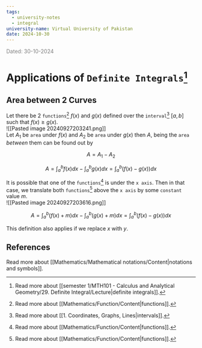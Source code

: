 ```yaml
---
tags:
  - university-notes
  - integral
university-name: Virtual University of Pakistan
date: 2024-10-30
---
```


<span style="color: gray;">Dated: 30-10-2024</span>

# Applications of `Definite Integrals`[^1]

## Area between 2 Curves

Let there be 2 `functions`[^2] $f(x)$ and $g(x)$ defined over the `interval`[^3] $[a, b]$ such that $f(x) \ge g(x)$.  
![[Pasted image 20240927203241.png]]  
Let $A_1$ be `area` under $f(x)$ and $A_2$ be `area` under $g(x)$ then $A$, being the `area` _between_ them can be found out by  

$$A = A_1 - A_2$$

$$A=\int_{a}^{b}f(x)dx-\int_{a}^{b}g(x)dx=\int_{a}^{b}(f(x)-g(x))dx$$

It is possible that one of the `functions`[^2] is under the `x axis`. Then in that case, we translate both `functions`[^2] above the `x axis` by some `constant` value $m$.  
![[Pasted image 20240927203616.png]]  

$$A=\int_{a}^{b}(f(x)+m)dx-\int_{a}^{b}(g(x)+m)dx=\int_{a}^{b}(f(x)-g(x))dx$$

This definition also applies if we replace $x$ with $y$.

## References

Read more about [[Mathematics/Mathematical notations/Content|notations and symbols]].

[^1]: Read more about [[semester 1/MTH101 - Calculus and Analytical Geometry/29. Definite Integral/Lecture|definite integrals]].
[^2]: Read more about [[Mathematics/Function/Content|functions]].
[^3]: Read more about [[1. Coordinates, Graphs, Lines|intervals]].